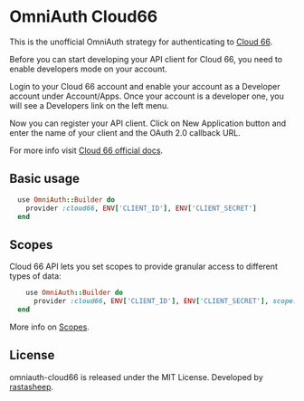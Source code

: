 # OmniAuth Cloud66

This is the unofficial OmniAuth strategy for authenticating to [Cloud 66](https://www.cloud66.com).

Before you can start developing your API client for Cloud 66, you need to enable developers mode on your account.

Login to your Cloud 66 account and enable your account as a Developer account under Account/Apps.
Once your account is a developer one, you will see a Developers link on the left menu.

Now you can register your API client. Click on New Application button and enter the name of your client and the OAuth 2.0 callback URL.

For more info visit [Cloud 66 official docs](https://www.cloud66.com/help).

## Basic usage

```ruby
  use OmniAuth::Builder do
    provider :cloud66, ENV['CLIENT_ID'], ENV['CLIENT_SECRET']
  end
```

## Scopes

Cloud 66 API lets you set scopes to provide granular access to different types of data:

```ruby
	use OmniAuth::Builder do
      provider :cloud66, ENV['CLIENT_ID'], ENV['CLIENT_SECRET'], scope: "public,redeploy"
  end
```

More info on [Scopes](https://www.cloud66.com/help/basics#scopes).

## License

omniauth-cloud66 is released under the MIT License.
Developed by [rastasheep](https://github.com/rastasheep).
